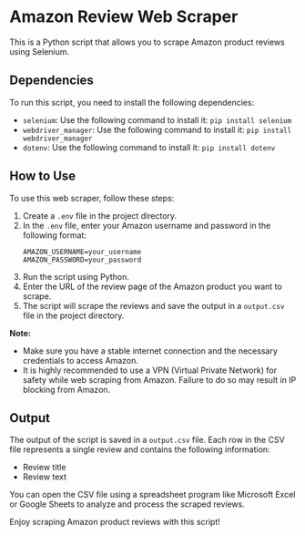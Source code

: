 # Amazon Review Web Scraper

This is a Python script that allows you to scrape Amazon product reviews using Selenium.

## Dependencies
To run this script, you need to install the following dependencies:

- `selenium`: Use the following command to install it: `pip install selenium`
- `webdriver_manager`: Use the following command to install it: `pip install webdriver_manager`
- `dotenv`: Use the following command to install it: `pip install dotenv`
## How to Use
To use this web scraper, follow these steps:

1. Create a `.env` file in the project directory.
2. In the `.env` file, enter your Amazon username and password in the following format:
   ```
   AMAZON_USERNAME=your_username
   AMAZON_PASSWORD=your_password
   ```
3. Run the script using Python.
4. Enter the URL of the review page of the Amazon product you want to scrape.
5. The script will scrape the reviews and save the output in a `output.csv` file in the project directory.

**Note:** 
- Make sure you have a stable internet connection and the necessary credentials to access Amazon.
- It is highly recommended to use a VPN (Virtual Private Network) for safety while web scraping from Amazon. Failure to do so may result in IP blocking from Amazon.

## Output
The output of the script is saved in a `output.csv` file. Each row in the CSV file represents a single review and contains the following information:

- Review title
- Review text

You can open the CSV file using a spreadsheet program like Microsoft Excel or Google Sheets to analyze and process the scraped reviews.

Enjoy scraping Amazon product reviews with this script!